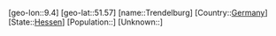 ﻿---
location: [51.57,9.4]
type: City
tags:
- geo/City


SpocWebEntityId: 34964
isDeleted: false
confidential: public

---
[geo-lon::9.4]
[geo-lat::51.57]
[name::Trendelburg]
[Country::[Germany](geo/Continent/Europe/Germany.md)]
[State::[Hessen](geo/Continent/Europe/Germany/Hessen.md)]
[Population::]
[Unknown::]

